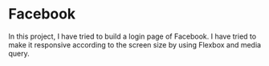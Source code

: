 # Facebook
In this project, I have tried to build a login page of Facebook. I have tried to make it responsive according to the screen size by using Flexbox and media query.
